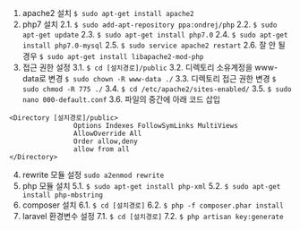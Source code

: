 1. apache2 설치 `$ sudo apt-get install apache2`
2. php7 설치
    2.1. `$ sudo add-apt-repository ppa:ondrej/php`
    2.2. `$ sudo apt-get update`
    2.3. `$ sudo apt-get install php7.0`
    2.4. `$ sudo apt-get install php7.0-mysql`
    2.5. `$ sudo service apache2 restart`
    2.6. 잘 안 될 경우 `$ sudo apt-get install libapache2-mod-php`
3. 접근 권한 설정
    3.1. `$ cd [설치경로]/public`
    3.2. 디렉토리 소유계정을 www-data로 변경 `$ sudo chown -R www-data ./`
    3.3. 디렉토리 접근 권한 변경 `$ sudo chmod -R 775 ./`
    3.4. `$ cd /etc/apache2/sites-enabled/`
    3.5. `$ sudo nano 000-default.conf`
    3.6. 파일의 중간에 아래 코드 삽입
```
<Directory [설치경로]/public>
                Options Indexes FollowSymLinks MultiViews
                AllowOverride All
                Order allow,deny
                allow from all
</Directory>
```
4. rewrite 모듈 설정 `sudo a2enmod rewrite`
5. php 모듈 설치
    5.1. `$ sudo apt-get install php-xml`
    5.2. `$ sudo apt-get install php-mbstring`
6. composer 설치
    6.1. `$ cd [설치경로]`
    6.2. `$ php -f composer.phar install`
7. laravel 환경변수 설정
    7.1. `$ cd [설치경로]`
    7.2. `$ php artisan key:generate`

